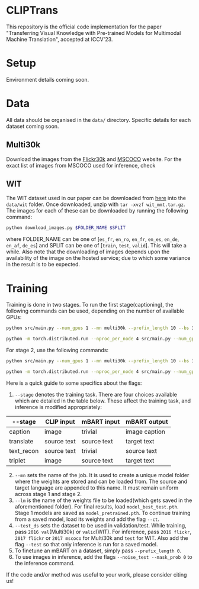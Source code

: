 # CLIPTrans
This repository is the official code implementation for the paper "Transferring Visual Knowledge with Pre-trained Models for Multimodal Machine Translation", accepted at ICCV'23.

# Setup

Environment details coming soon.

# Data

All data should be organised in the ```data/``` directory. Specific details for each dataset coming soon.

## Multi30k

Download the images from the [Flickr30k](https://github.com/multi30k/dataset) and [MSCOCO](https://cocodataset.org/#download) website. For the exact list of images from MSCOCO used for inference, check 

## WIT

The WIT dataset used in our paper can be downloaded from [here](https://github.com/JerryYLi/valhalla-nmt/releases) into the ```data/wit``` folder. Once downloaded, unzip with ```tar -xvzf wit_mmt.tar.gz```. The images for each of these can be downloaded by running the following command:
```bash
python download_images.py $FOLDER_NAME $SPLIT
```
where FOLDER_NAME can be one of [```es_fr```, ```en_ro```, ```en_fr```, ```en_es```, ```en_de```, ```en_af```, ```de_es```] and SPLIT can be one of [```train```, ```test```, ```valid```]. This will take a while. Also note that the downloading of images depends upon the availability of the image on the hosted service; due to which some variance in the result is to be expected.

# Training

Training is done in two stages. To run the first stage(captioning), the following commands can be used, depending on the number of available GPUs:
```bash
python src/main.py --num_gpus 1 --mn multi30k --prefix_length 10 --bs 32 --update_count 4 --lr 1e-5 --test_ds 2016 val --stage caption --tgt_lang fr
```

```bash
python -m torch.distributed.run --nproc_per_node 4 src/main.py --num_gpus 4 --mn multi30k --prefix_length 10 --bs 32 --update_count 4 --lr 1e-5 --test_ds 2016 val --stage caption --tgt_lang fr
```

For stage 2, use the following commands:
```bash
python src/main.py --num_gpus 1 --mn multi30k --prefix_length 10 --bs 32 --update_count 4 --lr 1e-5 --test_ds 2016 val --stage translate --tgt_lang fr --lm model_pretrained.pth
```

```bash
python -m torch.distributed.run --nproc_per_node 4 src/main.py --num_gpus 4 --mn multi30k --prefix_length 10 --bs 32 --update_count 4 --lr 1e-5 --test_ds 2016 val --stage translate --tgt_lang fr --lm model_pretrained.pth
```

Here is a quick guide to some specifics about the flags:
1. ```--stage``` denotes the training task. There are four choices available which are detailed in the table below. These affect the training task, and inference is modified appropriately:

| --stage    | CLIP input  | mBART input | mBART output  |
|------------|-------------|-------------|---------------|
| caption    | image       | trivial     | image caption |
| translate  | source text | source text | target text   |
| text_recon | source text | trivial     | source text   |
| triplet    | image       | source text | target text   |

2. ```--mn``` sets the name of the job. It is used to create a unique model folder where the weights are stored and can be loaded from. The source and target language are appended to this name. It must remain uniform across stage 1 and stage 2.
3. ```--lm``` is the name of the weights file to be loaded(which gets saved in the aforementioned folder). For final results, load ```model_best_test.pth```. Stage 1 models are saved as ```model_pretrained.pth```. To continue training from a saved model, load its weights and add the flag ```--ct```.
4. ```--test_ds``` sets the dataset to be used in validation/test. While training, pass ```2016 val```(Multi30k) or ```valid```(WIT). For inference, pass ```2016 flickr```, ```2017 flickr``` or ```2017 mscoco``` for Multi30k and ```test``` for WIT. Also add the flag ```--test``` so that only inference is run for a saved model.
5. To finetune an mBART on a dataset, simply pass ```--prefix_length 0```.
6. To use images in inference, add the flags ```--noise_test --mask_prob 0``` to the inference command.

If the code and/or method was useful to your work, please consider citing us!

